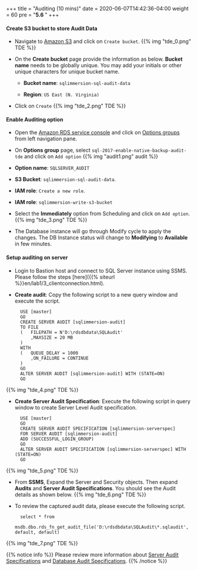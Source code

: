 +++
title = "Auditing (10 mins)"
date = 2020-06-07T14:42:36-04:00
weight = 60
pre = "<b>5.6 </b>"
+++

#### **Create S3 bucket to store Audit Data**

* Navigate to [Amazon S3](https://s3.console.aws.amazon.com/s3/home) and click on `Create bucket`.
{{% img "tde_0.png" TDE %}}

* On the **Create bucket** page provide the information as below. **Bucket name** needs to be globally unique. You may add your initials or other unique characters for unique bucket name.

    * **Bucket name**: `sqlimmersion-sql-audit-data`

    * **Region**: `US East (N. Virginia)`

* Click on `Create`
{{% img "tde_2.png" TDE %}}

#### **Enable Auditing option**

* Open the [Amazon RDS  service console](https://console.aws.amazon.com/rds/home) and click on [Options groups](https://console.aws.amazon.com/rds/home#option-groups-list:) from left navigation pane. 

* On **Options group** page, select `sql-2017-enable-native-backup-audit-tde` and click on `Add option`
{{% img "audit1.png" audit %}}

* **Option name**: `SQLSERVER_AUDIT`

* **S3 Bucket**: `sqlimmersion-sql-audit-data`.

* **IAM role**: `Create a new role`.

* **IAM role**: `sqlimmersion-write-s3-bucket`

* Select the **Immediately** option from Scheduling and click on `Add option`.
{{% img "tde_3.png" TDE %}}


* The Database instance will go through Modify cycle to apply the changes. The DB Instance status will change to **Modifying** to **Available** in few minutes.

#### **Setup auditing on server**

* Login to Bastion host and connect to SQL Server instance using SSMS. Please follow the steps [here]({{% siteurl %}}en/lab1/3_clientconnection.html).

* **Create  audit**: Copy the following script to a new query window and execute the script.

    
        USE [master]
        GO
        CREATE SERVER AUDIT [sqlimmersion-audit]
        TO FILE 
        (	FILEPATH = N'D:\rdsdbdata\SQLAudit'
            ,MAXSIZE = 20 MB
        )
        WITH
        (	QUEUE_DELAY = 1000
            ,ON_FAILURE = CONTINUE
        )
        GO
        ALTER SERVER AUDIT [sqlimmersion-audit] WITH (STATE=ON)
        GO
{{% img "tde_4.png" TDE %}}

* **Create Server Audit Specification**: Execute the following script in query window to create Server Level Audit specification. 

        USE [master]
        GO
        CREATE SERVER AUDIT SPECIFICATION [sqlimmersion-serverspec]
        FOR SERVER AUDIT [sqlimmersion-audit]
        ADD (SUCCESSFUL_LOGIN_GROUP)
        GO
        ALTER SERVER AUDIT SPECIFICATION [sqlimmersion-serverspec] WITH (STATE=ON)
        GO
{{% img "tde_5.png" TDE %}}

* From **SSMS**, Expand the Server and Security objects. Then expand **Audits** and **Server Audit Specifications**. You should see the Audit details as shown below.
{{% img "tde_6.png" TDE %}}

* To review the captured audit data, please execute the following script.

        select * from 
		msdb.dbo.rds_fn_get_audit_file('D:\rdsdbdata\SQLAudit\*.sqlaudit', default, default)

{{% img "tde_7.png" TDE %}}

{{% notice info %}}
Please review more information about [Server Audit Specifications](https://docs.microsoft.com/sql/t-sql/statements/create-server-audit-specification-transact-sql) and [Database Audit Specifications](https://docs.microsoft.com/sql/t-sql/statements/create-database-audit-specification-transact-sql).
{{% /notice %}}


